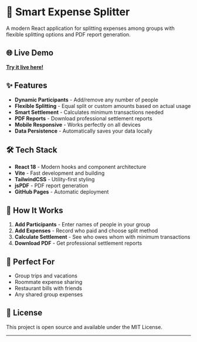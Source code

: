 # 🧾 Smart Expense Splitter

A modern React application for splitting expenses among groups with flexible splitting options and PDF report generation.

## 🌐 Live Demo
**[Try it live here!](https://aliammarnaseem.github.io/smart-expense-splitter/)**

## ✨ Features

- **Dynamic Participants** - Add/remove any number of people
- **Flexible Splitting** - Equal split or custom amounts based on actual usage
- **Smart Settlement** - Calculates minimum transactions needed
- **PDF Reports** - Download professional settlement reports
- **Mobile Responsive** - Works perfectly on all devices
- **Data Persistence** - Automatically saves your data locally

## 🛠️ Tech Stack

- **React 18** - Modern hooks and component architecture
- **Vite** - Fast development and building
- **TailwindCSS** - Utility-first styling
- **jsPDF** - PDF report generation
- **GitHub Pages** - Automatic deployment


## 📱 How It Works

1. **Add Participants** - Enter names of people in your group
2. **Add Expenses** - Record who paid and choose split method
3. **Calculate Settlement** - See who owes whom with minimum transactions
4. **Download PDF** - Get professional settlement reports

## 🎯 Perfect For

- Group trips and vacations
- Roommate expense sharing
- Restaurant bills with friends
- Any shared group expenses

## 📄 License

This project is open source and available under the MIT License.

---
